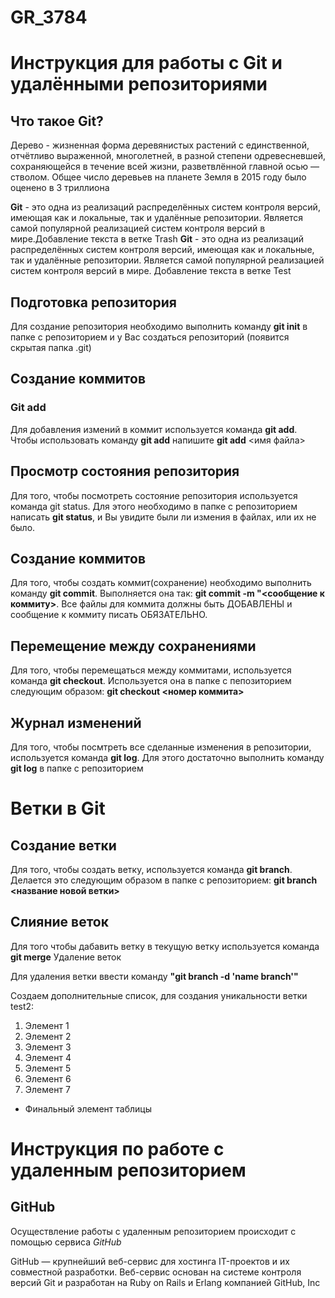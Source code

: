# GR_3784
# Инструкция для работы с Git и удалёнными репозиториями
## Что такое Git?

 Дерево - жизненная форма деревянистых растений с единственной, отчётливо выраженной, многолетней, в разной степени одревесневшей, сохраняющейся в течение всей жизни, разветвлённой главной осью — стволом. Общее число деревьев на планете Земля в 2015 году было оценено в 3 триллиона
 
**Git** - это одна из реализаций распределённых систем контроля версий, имеющая как и локальные, так и удалённые репозитории. Является самой популярной реализацией систем контроля версий в мире.Добавление текста в ветке Trash 
**Git** - это одна из реализаций распределённых систем контроля версий, имеющая как и локальные, так и удалённые репозитории. Является самой популярной реализацией систем контроля версий в мире. Добавление текста в ветке Test
## Подготовка репозитория

Для создание репозитория необходимо выполнить команду **git init** в папке с репозиторием и у Вас создаться репозиторий (появится скрытая папка .git)
## Создание коммитов
### Git add

Для добавления измений в коммит используется команда **git add**. Чтобы использовать команду **git add** напишите **git add** <имя файла>
## Просмотр состояния репозитория

Для того, чтобы посмотреть состояние репозитория используется команда git status. Для этого необходимо в папке с репозиторием написать **git status**, и Вы увидите были ли измения в файлах, или их не было.
## Создание коммитов

Для того, чтобы создать коммит(сохранение) необходимо выполнить команду **git commit**. Выполняется она так: **git commit -m "<сообщение к коммиту>**. Все файлы для коммита должны быть ДОБАВЛЕНЫ и сообщение к коммиту писать ОБЯЗАТЕЛЬНО.
## Перемещение между сохранениями

Для того, чтобы перемещаться между коммитами, используется команда **git checkout**. Используется она в папке с пепозиторием следующим образом: **git checkout <номер коммита>**
## Журнал изменений

Для того, чтобы посмтреть все сделанные изменения в репозитории, используется команда **git log**. Для этого достаточно выполнить команду **git log** в папке с репозиторием
# Ветки в Git
## Создание ветки

Для того, чтобы создать ветку, используется команда **git branch**. Делается это следующим образом в папке с репозиторием: **git branch <название новой ветки>**
## Слияние веток

Для того чтобы дабавить ветку в текущую ветку используется команда **git merge**
Удаление веток

Для удаления ветки ввести команду **"git branch -d 'name branch'"**


Создаем дополнительные список, для создания уникальности ветки test2:
1. Элемент 1 
2. Элемент 2 
3. Элемент 3
4. Элемент 4
5. Элемент 5 
6. Элемент 6
7. Элемент 7
* Финальный элемент таблицы


# Инструкция по работе с удаленным репозиторием
## GitHub

Осуществление работы с удаленным репозиторием происходит с помощью сервиса *GitHub*

GitHub — крупнейший веб-сервис для хостинга IT-проектов и их совместной разработки. Веб-сервис основан на системе контроля версий Git и разработан на Ruby on Rails и Erlang компанией GitHub, Inc

